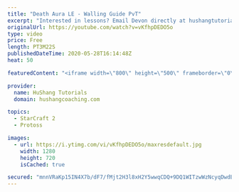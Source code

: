 ```yaml
---
title: "Death Aura LE - Walling Guide PvT"
excerpt: "Interested in lessons? Email Devon directly at hushangtutorials@outlook.com ------------------------------------------------------------------------------------------------------- Want to support HuShang Tutorials directly? Patreon is a website where you can contribute a monthly donation that will help"
originalUrl: https://youtube.com/watch?v=vKfhpDEDO5o
type: video
price: Free
length: PT3M22S
publishedDateTime: 2020-05-28T16:14:48Z
heat: 50

featuredContent: "<iframe width=\"800\" height=\"500\" frameborder=\"0\" src=\"https://www.youtube.com/embed/vKfhpDEDO5o\" allow=\"accelerometer; autoplay; encrypted-media; gyroscope; picture-in-picture\" allowfullscreen></iframe>"

provider:
  name: HuShang Tutorials
  domain: hushangcoaching.com

topics:
  - StarCraft 2
  - Protoss

images:
  - url: https://i.ytimg.com/vi/vKfhpDEDO5o/maxresdefault.jpg
    width: 1280
    height: 720
    isCached: true

secured: "mnnVRaKp15IN4X7b/dF7/fMjt2H3l8xH2Y5wwqCDQ+9DQ1WITzwWzNcyqDwdB2q8xF1qn49GOlgyVXMcCB1VHek+8nlb0fSNpNRWASkfAbs9fOdP0B+E32uLbV3z6q55Q9dsbcmlEbvKwws/0zbTSSQl1LrPNWqaPnnNsDzMceP/RlazysjEjPHySg4SrwAO+Ybkx/6yMu266hjb22V5LDv0p/e5l8pwVzELoKHTrECcxqaJWowR6dfPsjVEAzW3vYEFPSZMmQnITDtKFX1OuQCc0BRF9cv1P9jspgpeLdR4obg3xeGPjZrvQfClc5tjikPKX9zJ2l3AnmPV882v1+IaDlDWRN/VjQaub+s3jwvDAx8W76NhWWshPKfNLeMgy7QQPw9fILXeAxx3HcvB7d+7mf9r0z+ZnTSs4BtKfAU=;DGVfn3Y0Be5+uqkqtmZt+g=="
---
```


